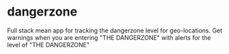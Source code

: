 # dangerzone
Full stack mean app for tracking the dangerzone level for geo-locations. Get warnings when you are entering "THE DANGERZONE" with alerts for the level of "THE DANGERZONE"
